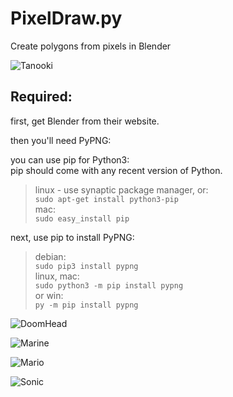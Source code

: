 # PixelDraw.py
Create polygons from pixels in Blender

![Tanooki](https://pbs.twimg.com/media/C6mZrflWwAAOWOK.jpg)

Required:
-----------------------
first, get Blender from their website.  

then you'll need PyPNG:  

you can use pip for Python3:  
        pip should come with any recent version of Python.  
>linux - use synaptic package manager, or:  
        `sudo apt-get install python3-pip`  
>mac:  
        `sudo easy_install pip`  

  next, use pip to install PyPNG:  
>debian:  
        `sudo pip3 install pypng`  
>linux, mac:  
        `sudo python3 -m pip install pypng`  
>or win:  
        `py -m pip install pypng`  

![DoomHead](https://pbs.twimg.com/media/C6ooNZOWkAIboX_.jpg)


![Marine](https://pbs.twimg.com/media/C6oT841U0AAV5Z7.jpg)


![Mario](https://pbs.twimg.com/media/C6n3KkxVwAA60rF.jpg)


![Sonic](https://pbs.twimg.com/media/C6tSL9WWcAApNzz.jpg)
